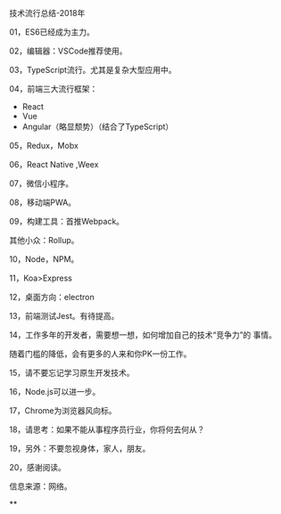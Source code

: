 技术流行总结-2018年

01，ES6已经成为主力。

02，编辑器：VSCode推荐使用。

03，TypeScript流行。尤其是复杂大型应用中。

04，前端三大流行框架：

- React
- Vue
- Angular（略显颓势）（结合了TypeScript）

05，Redux，Mobx

06，React Native ,Weex

07，微信小程序。

08，移动端PWA。

09，构建工具：首推Webpack。

其他小众：Rollup。

10，Node，NPM。

11，Koa>Express

12，桌面方向：electron

13，前端测试Jest。有待提高。

14，工作多年的开发者，需要想一想，如何增加自己的技术“竞争力”的 事情。

随着门槛的降低，会有更多的人来和你PK一份工作。

15，请不要忘记学习原生开发技术。

16，Node.js可以进一步。

17，Chrome为浏览器风向标。

18，请思考：如果不能从事程序员行业，你将何去何从？

19，另外：不要忽视身体，家人，朋友。

20，感谢阅读。

信息来源：网络。

**